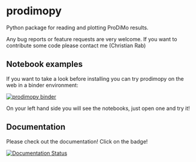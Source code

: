# prodimopy

Python package for reading and plotting ProDiMo results.

Any bug reports or feature requests are very welcome.
If you want to contribute some code please contact me (Christian Rab)

## Notebook examples
If you want to take a look before installing you can try prodimopy
on the web in a binder environment:

[![prodimopy binder](https://mybinder.org/badge_logo.svg)](https://mybinder.org/v2/git/https%3A%2F%2Fgitlab.astro.rug.nl%2Fprodimo%2Fprodimopy/HEAD?labpath=notebooks)

On your left hand side you will see the notebooks, just open one and try it!

## Documentation
Please check out the documentation! Click on the badge!

[![Documentation Status](https://readthedocs.org/projects/prodimopy/badge/?version=latest)](https://prodimopy.readthedocs.io/en/latest/?badge=latest)